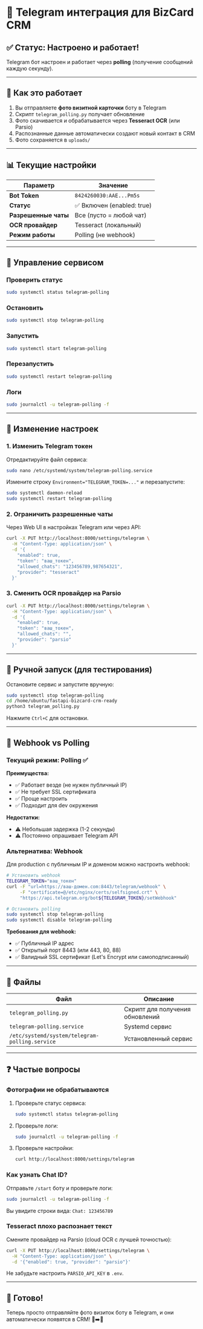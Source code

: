 # 📱 Telegram интеграция для BizCard CRM

## ✅ Статус: Настроено и работает!

Telegram бот настроен и работает через **polling** (получение сообщений каждую секунду).

---

## 🤖 Как это работает

1. Вы отправляете **фото визитной карточки** боту в Telegram
2. Скрипт `telegram_polling.py` получает обновление
3. Фото скачивается и обрабатывается через **Tesseract OCR** (или Parsio)
4. Распознанные данные автоматически создают новый контакт в CRM
5. Фото сохраняется в `uploads/`

---

## 📊 Текущие настройки

| Параметр | Значение |
|----------|----------|
| **Bot Token** | `8424260030:AAE...Pm5s` |
| **Статус** | ✅ Включен (enabled: true) |
| **Разрешенные чаты** | Все (пусто = любой чат) |
| **OCR провайдер** | Tesseract (локальный) |
| **Режим работы** | Polling (не webhook) |

---

## 🚀 Управление сервисом

### Проверить статус
```bash
sudo systemctl status telegram-polling
```

### Остановить
```bash
sudo systemctl stop telegram-polling
```

### Запустить
```bash
sudo systemctl start telegram-polling
```

### Перезапустить
```bash
sudo systemctl restart telegram-polling
```

### Логи
```bash
sudo journalctl -u telegram-polling -f
```

---

## 🔧 Изменение настроек

### 1. Изменить Telegram токен

Отредактируйте файл сервиса:
```bash
sudo nano /etc/systemd/system/telegram-polling.service
```

Измените строку `Environment="TELEGRAM_TOKEN=..."` и перезапустите:
```bash
sudo systemctl daemon-reload
sudo systemctl restart telegram-polling
```

### 2. Ограничить разрешенные чаты

Через Web UI в настройках Telegram или через API:
```bash
curl -X PUT http://localhost:8000/settings/telegram \
  -H "Content-Type: application/json" \
  -d '{
    "enabled": true,
    "token": "ваш_токен",
    "allowed_chats": "123456789,987654321",
    "provider": "tesseract"
  }'
```

### 3. Сменить OCR провайдер на Parsio

```bash
curl -X PUT http://localhost:8000/settings/telegram \
  -H "Content-Type: application/json" \
  -d '{
    "enabled": true,
    "token": "ваш_токен",
    "allowed_chats": "",
    "provider": "parsio"
  }'
```

---

## 📝 Ручной запуск (для тестирования)

Остановите сервис и запустите вручную:
```bash
sudo systemctl stop telegram-polling
cd /home/ubuntu/fastapi-bizcard-crm-ready
python3 telegram_polling.py
```

Нажмите `Ctrl+C` для остановки.

---

## 🔄 Webhook vs Polling

### Текущий режим: **Polling** ✅

**Преимущества:**
- ✅ Работает везде (не нужен публичный IP)
- ✅ Не требует SSL сертификата
- ✅ Проще настроить
- ✅ Подходит для dev окружения

**Недостатки:**
- ⚠️ Небольшая задержка (1-2 секунды)
- ⚠️ Постоянно опрашивает Telegram API

### Альтернатива: **Webhook**

Для production с публичным IP и доменом можно настроить webhook:

```bash
# Установить webhook
TELEGRAM_TOKEN="ваш_токен"
curl -F "url=https://ваш-домен.com:8443/telegram/webhook" \
     -F "certificate=@/etc/nginx/certs/selfsigned.crt" \
     "https://api.telegram.org/bot${TELEGRAM_TOKEN}/setWebhook"

# Остановить polling
sudo systemctl stop telegram-polling
sudo systemctl disable telegram-polling
```

**Требования для webhook:**
- ✅ Публичный IP адрес
- ✅ Открытый порт 8443 (или 443, 80, 88)
- ✅ Валидный SSL сертификат (Let's Encrypt или самоподписанный)

---

## 📂 Файлы

| Файл | Описание |
|------|----------|
| `telegram_polling.py` | Скрипт для получения обновлений |
| `telegram-polling.service` | Systemd сервис |
| `/etc/systemd/system/telegram-polling.service` | Установленный сервис |

---

## ❓ Частые вопросы

### Фотографии не обрабатываются

1. Проверьте статус сервиса:
   ```bash
   sudo systemctl status telegram-polling
   ```

2. Проверьте логи:
   ```bash
   sudo journalctl -u telegram-polling -f
   ```

3. Проверьте настройки:
   ```bash
   curl http://localhost:8000/settings/telegram
   ```

### Как узнать Chat ID?

Отправьте `/start` боту и проверьте логи:
```bash
sudo journalctl -u telegram-polling -f
```

Вы увидите строки вида: `Chat: 123456789`

### Tesseract плохо распознает текст

Смените провайдер на Parsio (cloud OCR с лучшей точностью):
```bash
curl -X PUT http://localhost:8000/settings/telegram \
  -H "Content-Type: application/json" \
  -d '{"enabled": true, "provider": "parsio"}'
```

Не забудьте настроить `PARSIO_API_KEY` в `.env`.

---

## 🎉 Готово!

Теперь просто отправляйте фото визиток боту в Telegram, и они автоматически появятся в CRM! 📸➡️💼

